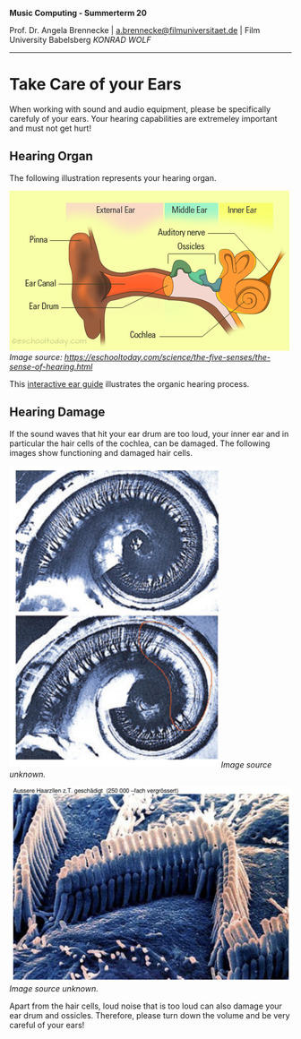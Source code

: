<!-- ---  
title: Music Computing
author: Angela Brennecke
affiliation: Film University Babelsberg KONRAD WOLF
date: Summer term 20
---   -->
**Music Computing - Summerterm 20**

Prof. Dr. Angela Brennecke | a.brennecke@filmuniversitaet.de | Film University Babelsberg *KONRAD WOLF*

--- 

# Take Care of your Ears

When working with sound and audio equipment, please be specifically carefuly of your ears. Your hearing capabilities are extremeley important and must not get hurt!

## Hearing Organ

The following illustration represents your hearing organ.

![BasicEarStructure](assets/basic-structure-of-the-ear.png)
*Image source: https://eschooltoday.com/science/the-five-senses/the-sense-of-hearing.html*

This [interactive ear guide](https://www.amplifon.com/uk/interactive-ear/index.html) illustrates the organic hearing process.

## Hearing Damage

If the sound waves that hit your ear drum are too loud, your inner ear and in particular the hair cells of the cochlea, can be damaged. The following images show functioning and damaged hair cells. 

![hair_cells_01](assets/hair_cells_01.png)
*Image source unknown.*

![hair_cells_02](assets/hair_cells_02.png)
*Image source unknown.*

Apart from the hair cells, loud noise that is too loud can also damage your ear drum and ossicles. Therefore, please turn down the volume and be very careful of your ears!
